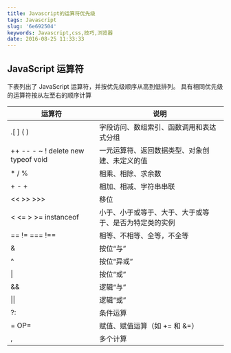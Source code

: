 ```yaml
---
title: Javascript的运算符优先级
tags: Javascript
slug: '6e692504'
keywords: Javascript,css,技巧,浏览器
date: 2016-08-25 11:33:33
---
```


## JavaScript 运算符
下表列出了 JavaScript 运算符，并按优先级顺序从高到低排列。  具有相同优先级的运算符按从左至右的顺序计算

运算符 | 说明
--|--
.[ ] ( )|字段访问、数组索引、函数调用和表达式分组
++ -- - ~ ! delete new typeof void|一元运算符、返回数据类型、对象创建、未定义的值
* / %|相乘、相除、求余数
+ - +|相加、相减、字符串串联
<< >> >>>|移位
< <= > >= instanceof|小于、小于或等于、大于、大于或等于、是否为特定类的实例
== != === !==|相等、不相等、全等，不全等
& |按位“与”
^|按位“异或”
&#124; | 按位“或”
&amp;&amp; |逻辑“与”
&#124;&#124; | 逻辑“或”
?: |条件运算
= OP=|赋值、赋值运算（如 += 和 &=）
, |多个计算